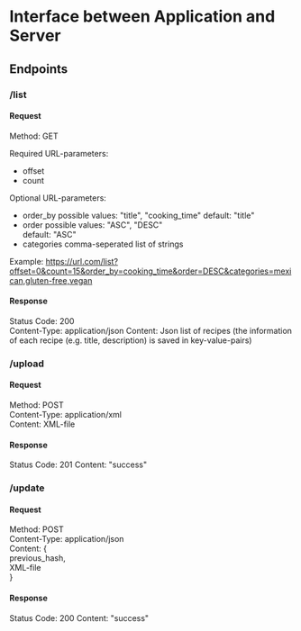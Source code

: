 # Interface between Application and Server
## Endpoints
### /list
#### Request  
Method: GET  

Required URL-parameters:  
- offset
- count

Optional URL-parameters:
- order_by
    possible values: "title", "cooking_time"
    default: "title" 
- order
      possible values: "ASC", "DESC"  
      default: "ASC"
- categories
     comma-seperated list of strings

Example:
https://url.com/list?offset=0&count=15&order_by=cooking_time&order=DESC&categories=mexican,gluten-free,vegan


#### Response
Status Code: 200  
Content-Type: application/json
Content: Json list of recipes (the information of each recipe (e.g. title, description) is saved in key-value-pairs)  

### /upload
#### Request  
Method: POST  
Content-Type: application/xml  
Content: XML-file  

#### Response
Status Code: 201
Content: "success"

### /update
#### Request  
Method: POST  
Content-Type: application/json  
Content: {  
previous_hash,  
XML-file  
}

#### Response
Status Code: 200
Content: "success"
